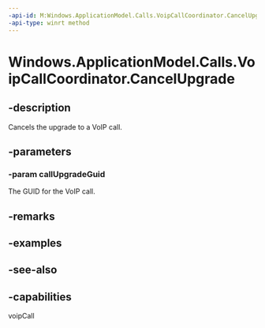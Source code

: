```yaml
---
-api-id: M:Windows.ApplicationModel.Calls.VoipCallCoordinator.CancelUpgrade(System.Guid)
-api-type: winrt method
---
```


<!-- Method syntax
public void CancelUpgrade(System.Guid callUpgradeGuid)
-->

# Windows.ApplicationModel.Calls.VoipCallCoordinator.CancelUpgrade

## -description
Cancels the upgrade to a VoIP call.

## -parameters
### -param callUpgradeGuid
The GUID for the VoIP call.

## -remarks

## -examples

## -see-also


## -capabilities
voipCall